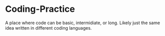 # Coding-Practice
A place where code can be basic, intermidiate, or long. Likely just the same idea written in different coding languages.
